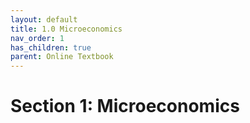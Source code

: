 ```yaml
---
layout: default
title: 1.0 Microeconomics
nav_order: 1
has_children: true
parent: Online Textbook
---
```


# Section 1: Microeconomics
